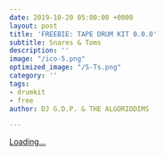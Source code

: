 ```yaml
---
date: 2019-10-20 05:00:00 +0000
layout: post
title: 'FREEBIE: TAPE DRUM KIT 0.0.0'
subtitle: Snares & Toms
description: ''
image: "/ico-5.png"
optimized_image: "/S-Ts.png"
category: ''
tags:
- drumkit
- free
author: DJ G.D.P. & THE ALGORIDDIMS

---
```

<script src="https://gumroad.com/js/gumroad-embed.js"></script>

<div class="gumroad-product-embed" data-gumroad-product-id="zQiqx"><a href="https://gumroad.com/l/zQiqx">Loading...</a></div>